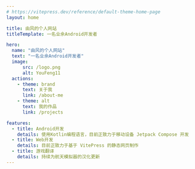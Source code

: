 ```yaml
---
# https://vitepress.dev/reference/default-theme-home-page
layout: home

title: 由风的个人网站
titleTemplate: 一名业余Android开发者

hero:
  name: "由风的个人网站"
  text: "一名业余Android开发者"
  image:
      src: /logo.png
      alt: YouFeng11
  actions:
    - theme: brand
      text: 关于我
      link: /about-me
    - theme: alt
      text: 我的作品
      link: /projects

features:
  - title: Android开发
    details: 使用Kotlin编程语言，目前正致力于移动设备 Jetpack Compose 开发
  - title: Web开发
    details: 目前正致力于基于 VitePress 的静态网页制作
  - title: 游戏翻译
    details: 持续为航天模拟器的汉化更新
---
```

<style>
:root {
  --vp-home-hero-name-color: transparent;
  --vp-home-hero-name-background: -webkit-linear-gradient(120deg, #EBBE00 30%, #F83030);

  --vp-home-hero-image-background-image: linear-gradient(-45deg, #00B6FF 40%, #00FF4D 60%);
  --vp-home-hero-image-filter: blur(68px);
}

@media (min-width: 640px) {
  :root {
    --vp-home-hero-image-filter: blur(56px);
  }
}

@media (min-width: 960px) {
  :root {
    --vp-home-hero-image-filter: blur(68px);
  }
}
</style>
